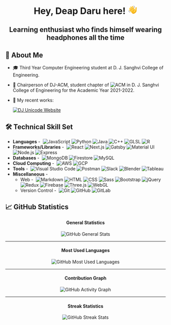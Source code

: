 <h1 align="center" id="header">Hey, Deap Daru here! <img src="./wavingHand.gif" width="30" /></h1>
<h2 align="center">Learning enthusiast who finds himself wearing headphones all the time</h2>

## 👋 About Me

- 🎓 Third Year Computer Engineering student at D. J. Sanghvi College of Engineering.
- 🤵‍ Chairperson of DJ-ACM, student chapter of ![ACM](https://img.shields.io/static/v1?label=&message=ACM&color=222&logo=acm) in D. J. Sanghvi College of Engineering for the Academic Year 2021-2022.
- 🔭 My recent works:

  [![DJ Unicode Website](https://github-readme-stats.vercel.app/api/pin/?username=djunicode&repo=djunicode-website&show_owner=true&theme=dark)](https://github.com/djunicode/djunicode-website)

## 🛠️ Technical Skill Set

- **Languages** -&nbsp;
  ![JavaScript](https://img.shields.io/static/v1?label=&message=JavaScript&color=222&logo=javascript)
  ![Python](https://img.shields.io/static/v1?label=&message=Python&color=222&logo=python)
  ![Java](https://img.shields.io/static/v1?label=&message=Java&color=222&logo=java&logoColor=007396)
  ![C++](https://img.shields.io/static/v1?label=&message=C%2B%2B&color=222&logo=cplusplus&logoColor=00599C)
  ![GLSL](https://img.shields.io/static/v1?label=&message=GLSL&color=222&logo=opengl&logoWidth=20)
  ![R](https://img.shields.io/static/v1?label=&message=R&color=222&logo=r&logoColor=276DC3)
- **Frameworks/Libraries** -&nbsp;
  ![React](https://img.shields.io/static/v1?label=&message=React&color=222&logo=react)
  ![Next.js](https://img.shields.io/static/v1?label=&message=Next.js&color=222&logo=nextdotjs)
  ![Gatsby](https://img.shields.io/static/v1?label=&message=Gatsby&color=222&logo=gatsby&logoColor=663399)
  ![Material UI](https://img.shields.io/static/v1?label=&message=Material%20UI&color=222&logo=materialui&logoColor=0081CB)
  ![Node.js](https://img.shields.io/static/v1?label=&message=Node.js&color=222&logo=nodedotjs)
  ![Express](https://img.shields.io/static/v1?label=&message=Express&color=222&logo=express)
- **Databases** -&nbsp;
  ![MongoDB](https://img.shields.io/static/v1?label=&message=MongoDB&color=222&logo=mongodb)
  ![Firestore](https://img.shields.io/static/v1?label=&message=Firestore&color=222&logo=firebase)
  ![MySQL](https://img.shields.io/static/v1?label=&message=MySQL&color=222&logo=mysql)
- **Cloud Computing** -&nbsp;
  ![AWS](https://img.shields.io/static/v1?label=&message=AWS&color=222&logo=amazonaws&logoColor=495F80)
  ![GCP](https://img.shields.io/static/v1?label=&message=GCP&color=222&logo=googlecloud)
- **Tools** -&nbsp;
  ![Visual Studio Code](https://img.shields.io/static/v1?label=&message=Visual%20Studio%20Code&color=222&logo=visualstudiocode&logoColor=007ACC)
  ![Postman](https://img.shields.io/static/v1?label=&message=Postman&color=222&logo=postman)
  ![Slack](https://img.shields.io/static/v1?label=&message=Slack&color=222&logo=slack&logoColor=601B61)
  ![Blender](https://img.shields.io/static/v1?label=&message=Blender&color=222&logo=blender)
  ![Tableau](https://img.shields.io/static/v1?label=&message=Tableau&color=222&logo=tableau)
- **Miscellaneous** -&nbsp;
  - Web -&nbsp;
    ![Markdown](https://img.shields.io/static/v1?label=&message=Markdown&color=222&logo=markdown)
    ![HTML](https://img.shields.io/static/v1?label=&message=HTML&color=222&logo=html5)
    ![CSS](https://img.shields.io/static/v1?label=&message=CSS&color=222&logo=css3&logoColor=1572B6)
    ![Sass](https://img.shields.io/static/v1?label=&message=Sass&color=222&logo=sass)
    ![Bootstrap](https://img.shields.io/static/v1?label=&message=Bootstrap&color=222&logo=bootstrap)
    ![jQuery](https://img.shields.io/static/v1?label=&message=jQuery&color=222&logo=jquery&logoColor=0769AD)
    ![Redux](https://img.shields.io/static/v1?label=&message=Redux&color=222&logo=redux&logoColor=764ABC)
    ![Firebase](https://img.shields.io/static/v1?label=&message=Firebase&color=222&logo=firebase)
    ![Three.js](https://img.shields.io/static/v1?label=&message=Three.js&color=222&logo=threedotjs)
    ![WebGL](https://img.shields.io/static/v1?label=&message=WebGL&color=222&logo=webgl&logoColor=990000)
  - Version Control -&nbsp;
    ![Git](https://img.shields.io/static/v1?label=&message=Git&color=222&logo=git)
    ![GitHub](https://img.shields.io/static/v1?label=&message=GitHub&color=222&logo=github)
    ![GitLab](https://img.shields.io/static/v1?label=&message=GitLab&color=222&logo=gitlab)
  
## 📈 GitHub Statistics

<div align="center">
  <h4>General Statistics</h4>
  <img alt="GitHub General Stats" src="https://github-readme-stats.vercel.app/api?username=deapdaru&count_private=true&show_icons=true&hide_title=true&hide_border=true&theme=prussian&bg_color=0D1117&text_color=C9D1D9&icon_color=C4E3FF" />
  <hr />
  
  <h4>Most Used Languages</h4>
  <img alt="GitHub Most Used Languages" src="https://github-readme-stats.vercel.app/api/top-langs/?username=deapdaru&card_width=600&hide_title=true&hide_border=true&layout=compact&bg_color=0D1117&text_color=C9D1D9" />
  <hr />
  
  <h4>Contribution Graph</h4>
  <img alt="GitHub Activity Graph" src="https://activity-graph.herokuapp.com/graph?username=deapdaru&theme=xcode&hide_border=true&bg_color=0D1117&point=E31D44&hide_title=true&area=true" />
  <hr />
  
  <h4>Streak Statistics</h4>
  <img alt="GitHub Streak Stats" src="http://github-readme-streak-stats.herokuapp.com?user=deapdaru&theme=neon-dark&hide_border=true&background=0D1117&dates=E31D44&sideNums=C4E3FF&sideLabels=C4E3FF&stroke=C4E3FF" />
</div>
 
<!--
Here are some ideas to get you started:

- 🔭 I’m currently working on ...
- 🌱 I’m currently learning ...
- ⚡ Fun fact: ...
-->
